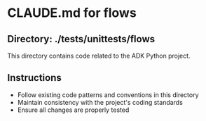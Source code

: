 # CLAUDE.md for flows

## Directory: ./tests/unittests/flows

This directory contains code related to the ADK Python project.

## Instructions
- Follow existing code patterns and conventions in this directory
- Maintain consistency with the project's coding standards
- Ensure all changes are properly tested
